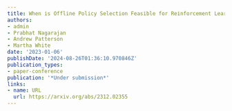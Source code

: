 ```yaml
---
title: When is Offline Policy Selection Feasible for Reinforcement Learning?
authors:
- admin
- Prabhat Nagarajan
- Andrew Patterson
- Martha White
date: '2023-01-06'
publishDate: '2024-08-26T01:36:10.970846Z'
publication_types:
- paper-conference
publication: '*Under submission*'
links:
- name: URL
  url: https://arxiv.org/abs/2312.02355
---
```

